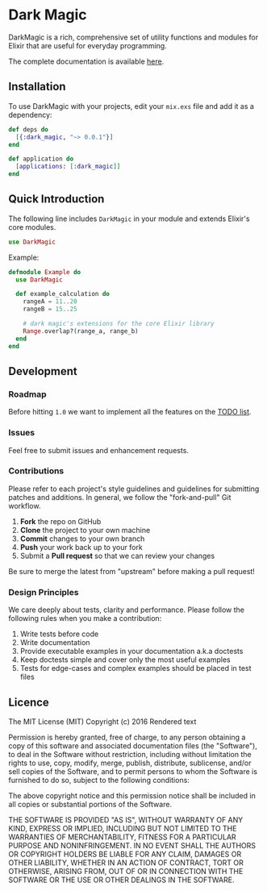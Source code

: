 # Dark Magic

DarkMagic is a rich, comprehensive set of utility functions and modules for
Elixir that are useful for everyday programming.

The complete documentation is available [here](TODO).

## Installation

To use DarkMagic with your projects, edit your `mix.exs` file and add it as a
dependency:

``` elixir
def deps do
  [{:dark_magic, "~> 0.0.1"}]
end

def application do
  [applications: [:dark_magic]]
end
```

## Quick Introduction

The following line includes `DarkMagic` in your module and extends Elixir's core
modules.

``` elixir
use DarkMagic
```

Example:

``` elixir
defmodule Example do
  use DarkMagic

  def example_calculation do
    rangeA = 11..20
    rangeB = 15..25

    # dark magic's extensions for the core Elixir library
    Range.overlap?(range_a, range_b)
  end
end
```

## Development

### Roadmap

Before hitting `1.0` we want to implement all the features on the [TODO
list](TODO.md).

### Issues

Feel free to submit issues and enhancement requests.

### Contributions

Please refer to each project's style guidelines and guidelines for submitting
patches and additions. In general, we follow the "fork-and-pull" Git workflow.

1. **Fork** the repo on GitHub
2. **Clone** the project to your own machine
3. **Commit** changes to your own branch
4. **Push** your work back up to your fork
5. Submit a **Pull request** so that we can review your changes

Be sure to merge the latest from "upstream" before making a pull request!

### Design Principles

We care deeply about tests, clarity and performance. Please follow the following
rules when you make a contribution:

1. Write tests before code
2. Write documentation
3. Provide executable examples in your documentation a.k.a doctests
4. Keep doctests simple and cover only the most useful examples
5. Tests for edge-cases and complex examples should be placed in test files

## Licence

The MIT License (MIT)
Copyright (c) 2016 Rendered text

Permission is hereby granted, free of charge, to any person obtaining a copy of
this software and associated documentation files (the "Software"), to deal in
the Software without restriction, including without limitation the rights to
use, copy, modify, merge, publish, distribute, sublicense, and/or sell copies of
the Software, and to permit persons to whom the Software is furnished to do so,
subject to the following conditions:

The above copyright notice and this permission notice shall be included in all
copies or substantial portions of the Software.

THE SOFTWARE IS PROVIDED "AS IS", WITHOUT WARRANTY OF ANY KIND, EXPRESS OR
IMPLIED, INCLUDING BUT NOT LIMITED TO THE WARRANTIES OF MERCHANTABILITY, FITNESS
FOR A PARTICULAR PURPOSE AND NONINFRINGEMENT. IN NO EVENT SHALL THE AUTHORS OR
COPYRIGHT HOLDERS BE LIABLE FOR ANY CLAIM, DAMAGES OR OTHER LIABILITY, WHETHER
IN AN ACTION OF CONTRACT, TORT OR OTHERWISE, ARISING FROM, OUT OF OR IN
CONNECTION WITH THE SOFTWARE OR THE USE OR OTHER DEALINGS IN THE SOFTWARE.
